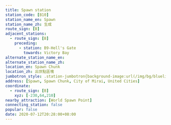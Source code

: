 ```yaml
---
title: Spawn station
station_code: [B10]
station_name_en: Spawn
station_name_zh: 生成
route_sign: [B]
adjacent_stations:
  - route_sign: [B]
    preceding:
      - station: B9-Hell's Gate
        towards: Victory Bay
alternate_station_name_en: 
alternate_station_name_zh: 
location_en: Spawn Chunk
location_zh: 出世點區塊
jumbotron_style: .station-jumbotron{background-image:url(/img/bg/blueline.png);background-repeat:no-repeat;background-size:50% 10px;background-position:left 130px}
address: [Spawn, Spawn Chunk, City of Mirai, United Cities]
coordinate:
  - route_sign: [B]
    xyz: [-230,64,210]
nearby_attraction: [World Spawn Point]
connecting_station: false
popular: false
date: 2020-07-12T20:28:00+08:00
---
```


